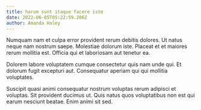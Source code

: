 ```yaml
---
title: harum sunt itaque facere iste
date: 2022-06-05T05:22:59.206Z
author: Amanda Haley
---
```


Numquam nam et culpa error provident rerum debitis dolores. Ut natus neque nam nostrum saepe. Molestiae dolorum iste. Placeat et et maiores rerum mollitia est. Officia qui et laboriosam aut tenetur ea.

Dolorem labore voluptatem cumque consectetur quis nam unde qui. Et dolorum fugit excepturi aut. Consequatur aperiam qui qui mollitia voluptates.

Suscipit quasi animi consequatur nostrum voluptas rerum adipisci et voluptas. Sit provident ducimus ut. Quis natus quos voluptatibus non est qui earum nesciunt beatae. Enim animi sit sed.
